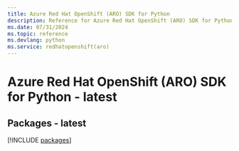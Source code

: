 ```yaml
---
title: Azure Red Hat OpenShift (ARO) SDK for Python
description: Reference for Azure Red Hat OpenShift (ARO) SDK for Python
ms.date: 07/31/2024
ms.topic: reference
ms.devlang: python
ms.service: redhatopenshift(aro)
---
```

# Azure Red Hat OpenShift (ARO) SDK for Python - latest
## Packages - latest
[!INCLUDE [packages](red-hat-openshift-(aro)-index.md)]